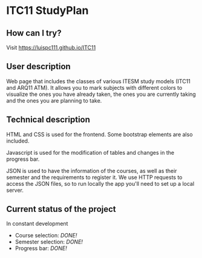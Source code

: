 # ITC11 StudyPlan

## How can I try?

Visit https://luispc111.github.io/ITC11

## User description

Web page that includes the classes of various ITESM study models (ITC11 and ARQ11 ATM). It allows you to mark subjects with different colors to visualize the ones you have already taken, the ones you are currently taking and the ones you are planning to take.

## Technical description

HTML and CSS is used for the frontend. Some bootstrap elements are also included.

Javascript is used for the modification of tables and changes in the progress bar.

JSON is used to have the information of the courses, as well as their semester and the requirements to register it. We use HTTP requests to access the JSON files, so to run locally the app you'll need to set up a local server.

## Current status of the project
In constant development
- Course selection: *DONE!*
- Semester selection: *DONE!*
- Progress bar: *DONE!*
